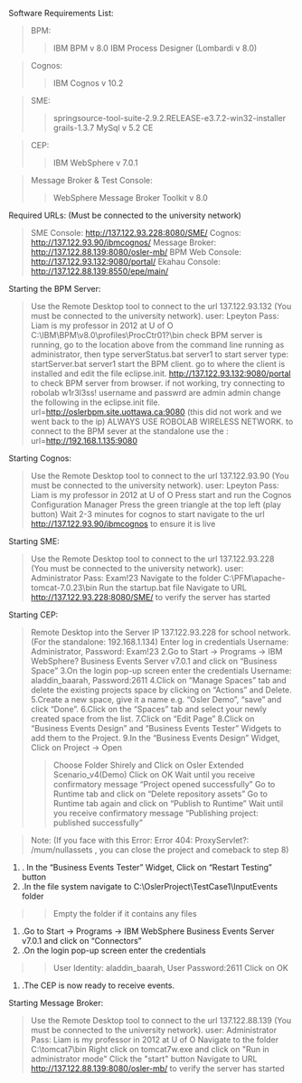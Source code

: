 Software Requirements List:
> BPM:
> > IBM BPM v 8.0
> > IBM Process Designer (Lombardi v 8.0)

> Cognos:
> > IBM Cognos v 10.2

> SME:
> > springsource-tool-suite-2.9.2.RELEASE-e3.7.2-win32-installer
> > grails-1.3.7
> > MySql v 5.2 CE

> CEP:
> > IBM WebSphere v 7.0.1

> Message Broker & Test Console:
> > WebSphere Message Broker Toolkit v 8.0

Required URLs: (Must be connected to the university network)

> SME Console: http://137.122.93.228:8080/SME/
> Cognos: http://137.122.93.90/ibmcognos/
> Message Broker: http://137.122.88.139:8080/osler-mb/
> BPM Web Console: http://137.122.93.132:9080/portal/
> Ekahau Console: http://137.122.88.139:8550/epe/main/

Starting the BPM Server:
> Use the Remote Desktop tool to connect to the url 137.122.93.132 (You must be connected to the university network).
> user: Lpeyton Pass: Liam is my professor in 2012 at U of O
> C:\IBM\BPM\v8.0\profiles\ProcCtr01?\bin
> check BPM server is running, go to the location above from the command line running as administrator, then type serverStatus.bat server1
> to start server type: startServer.bat server1
> start the BPM client. go to where the client is installed and edit the file eclipse.init.
> http://137.122.93.132:9080/portal to check BPM server from browser.
> if not working, try connecting to robolab w1r3l3ss!
> username and passwrd are admin admin
> change the following in the eclipse.init file. url=http://oslerbpm.site.uottawa.ca:9080
> (this did not work and we went back to the ip)
> ALWAYS USE ROBOLAB WIRELESS NETWORK.
> to connect to the BPM sever at the standalone use the : url=http://192.168.1.135:9080

Starting Cognos:
> Use the Remote Desktop tool to connect to the url 137.122.93.90 (You must be connected to the university network).
> user: Lpeyton Pass: Liam is my professor in 2012 at U of O
> Press start and run the Cognos Configuration Manager
> Press the green triangle at the top left (play button)
> Wait 2-3 minutes for cognos to start
> navigate to the url http://137.122.93.90/ibmcognos to ensure it is live

Starting SME:
> Use the Remote Desktop tool to connect to the url 137.122.93.228 (You must be connected to the university network).
> user: Administrator Pass: Exam!23
> Navigate to the folder C:\PFM\apache-tomcat-7.0.23\bin
> Run the startup.bat file
> Navigate to URL http://137.122.93.228:8080/SME/ to verify the server has started

Starting CEP:
> Remote Desktop into the Server IP 137.122.93.228 for school network. (For the standalone: 192.168.1.134)
> Enter log in credentials Username: Administrator, Password: Exam!23
> 2.Go to Start -> Programs -> IBM WebSphere? Business Events Server v7.0.1 and click on “Business Space”
> 3.On the login pop-up screen enter the credentials Username: aladdin\_baarah, Password:2611
> 4.Click on “Manage Spaces” tab and delete the existing projects space by clicking on “Actions” and Delete.
> 5.Create a new space, give it a name e.g. “Osler Demo”, “save” and click “Done”.
> 6.Click on the “Spaces” tab and select your newly created space from the list.
> 7.Click on “Edit Page”
> 8.Click on “Business Events Design” and “Business Events Tester” Widgets to add them to the Project.
> 9.In the “Business Events Design” Widget, Click on Project -> Open
> > Choose Folder Shirely and
> > Click on Osler Extended Scenario\_v4(Demo)
> > Click on OK
> > Wait until you receive confirmatory message “Project opened successfully”
> > Go to Runtime tab and click on “Delete repository assets”
> > Go to Runtime tab again and click on “Publish to Runtime”
> > Wait until you receive confirmatory message “Publishing project: published successfully”

> Note: (If you face with this Error: Error 404: ProxyServlet?: /mum/nullassets , you can close the project and comeback to step 8)
  1. . In the “Business Events Tester” Widget, Click on “Restart Testing” button
  1. .In the file system navigate to C:\OslerProject\TestCase1\InputEvents folder
> > Empty the folder if it contains any files
  1. .Go to Start -> Programs -> IBM WebSphere Business Events Server v7.0.1 and click on “Connectors”
  1. .On the login pop-up screen enter the credentials
> > User Identity: aladdin\_baarah,
> > User Password:2611
> > Click on OK
  1. .The CEP is now ready to receive events.

Starting Message Broker:

> Use the Remote Desktop tool to connect to the url 137.122.88.139 (You must be connected to the university network).
> user: Administrator Pass: Liam is my professor in 2012 at U of O
> Navigate to the folder C:\tomcat7\bin
> Right click on tomcat7w.exe and click on "Run in administrator mode"
> Click the "start" button
> Navigate to URL http://137.122.88.139:8080/osler-mb/ to verify the server has started


